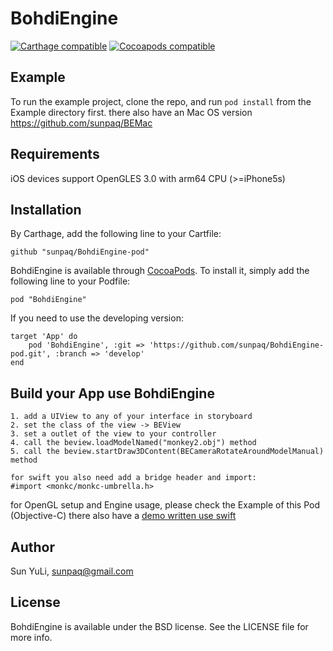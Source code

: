 # BohdiEngine

[![Carthage compatible](https://img.shields.io/badge/Carthage-compatible-4BC51D.svg?style=flat)](https://github.com/Carthage/Carthage)
[![Cocoapods compatible](https://cocoapod-badges.herokuapp.com/v/BohdiEngine/badge.png)](https://cocoapods.org)

## Example

To run the example project, clone the repo, and run `pod install` from the Example directory first.
there also have an Mac OS version https://github.com/sunpaq/BEMac

## Requirements

iOS devices support OpenGLES 3.0 with arm64 CPU (>=iPhone5s)

## Installation

By Carthage, add the following line to your Cartfile:

	github "sunpaq/BohdiEngine-pod"

BohdiEngine is available through [CocoaPods](http://cocoapods.org). To install
it, simply add the following line to your Podfile:

	pod "BohdiEngine"

If you need to use the developing version:

	target 'App' do
    	pod 'BohdiEngine', :git => 'https://github.com/sunpaq/BohdiEngine-pod.git', :branch => 'develop'
	end

## Build your App use BohdiEngine

	1. add a UIView to any of your interface in storyboard
	2. set the class of the view -> BEView
	3. set a outlet of the view to your controller
	4. call the beview.loadModelNamed("monkey2.obj") method
	5. call the beview.startDraw3DContent(BECameraRotateAroundModelManual) method

	for swift you also need add a bridge header and import:
	#import <monkc/monkc-umbrella.h>

for OpenGL setup and Engine usage, please check the Example of this Pod (Objective-C)
there also have a [demo written use swift](https://github.com/sunpaq/BohdiEngineDemoSwift)

## Author

Sun YuLi, sunpaq@gmail.com

## License

BohdiEngine is available under the BSD license. See the LICENSE file for more info.
